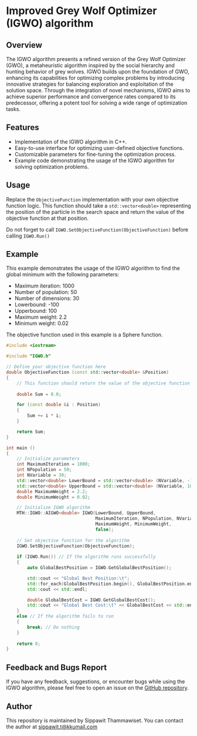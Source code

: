 # Improved Grey Wolf Optimizer (IGWO) algorithm

## Overview

The IGWO algorithm presents a refined version of the Grey Wolf Optimizer (GWO), a metaheuristic algorithm inspired by the social hierarchy and hunting behavior of grey wolves. 
IGWO builds upon the foundation of GWO, enhancing its capabilities for optimizing complex problems by introducing innovative strategies for balancing exploration and exploitation of the solution space. 
Through the integration of novel mechanisms, IGWO aims to achieve superior performance and convergence rates compared to its predecessor, offering a potent tool for solving a wide range of optimization tasks.

## Features

- Implementation of the IGWO algorithm in C++.
- Easy-to-use interface for optimizing user-defined objective functions.
- Customizable parameters for fine-tuning the optimization process.
- Example code demonstrating the usage of the IGWO algorithm for solving optimization problems.

## Usage

Replace the `ObjectiveFunction` implementation with your own objective function logic. This function should take a `std::vector<double>` representing the position of the particle in the search space and return the value of the objective function at that position.

Do not forget to call `IGWO.SetObjectiveFunction(ObjectiveFunction)` before calling `IGWO.Run()`

## Example

This example demonstrates the usage of the IGWO algorithm to find the global minimum with the following parameters:
- Maximum iteration: 1000
- Number of population: 50
- Number of dimensions: 30
- Lowerbound: -100
- Upperbound: 100
- Maximum weight: 2.2
- Minimum weight: 0.02

The objective function used in this example is a Sphere function.

```cpp
#include <iostream>

#include "IGWO.h"

// Define your objective function here
double ObjectiveFunction (const std::vector<double> &Position) 
{
    // This function should return the value of the objective function at the given position
    
    double Sum = 0.0;

    for (const double &i : Position)
    {
        Sum += i * i;
    }

    return Sum;
}

int main () 
{
    // Initialize parameters
    int MaximumIteration = 1000;
    int NPopulation = 50;
    int NVariable = 30;
    std::vector<double> LowerBound = std::vector<double> (NVariable, -100);
    std::vector<double> UpperBound = std::vector<double> (NVariable, 100);
    double MaximumWeight = 2.2;
    double MinimumWeight = 0.02;

    // Initialize IGWO algorithm
    MTH::IGWO::AIGWO<double> IGWO(LowerBound, UpperBound,
                                  MaximumIteration, NPopulation, NVariable,
                                  MaximumWeight, MinimumWeight,
                                  false);
    
    // Set objective function for the algorithm
    IGWO.SetObjectiveFunction(ObjectiveFunction); 
    
    if (IGWO.Run()) // If the algorithm runs successfully
    {
        auto GlobalBestPosition = IGWO.GetGlobalBestPosition();

        std::cout << "Global Best Position:\t";
        std::for_each(GlobalBestPosition.begin(), GlobalBestPosition.end(), [](const auto &i) { std::cout << i << "\t"; });
        std::cout << std::endl;

        double GlobalBestCost = IGWO.GetGlobalBestCost();
        std::cout << "Global Best Cost:\t" << GlobalBestCost << std::endl;
    }
    else // If the algorithm fails to run
    {
        break; // Do nothing
    }
        
    return 0;
}
```

## Feedback and Bugs Report

If you have any feedback, suggestions, or encounter bugs while using the IGWO algorithm, please feel free to open an issue on the [GitHub repository](https://github.com/sippathamm/IGWO/issues).

## Author

This repository is maintained by Sippawit Thammawiset. You can contact the author at sippawit.t@kkumail.com

